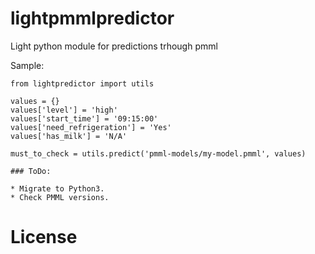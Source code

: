 lightpmmlpredictor
==================

Light python module for predictions trhough pmml

Sample:

    from lightpredictor import utils

    values = {}
    values['level'] = 'high'
    values['start_time'] = '09:15:00'
    values['need_refrigeration'] = 'Yes'
    values['has_milk'] = 'N/A'

    must_to_check = utils.predict('pmml-models/my-model.pmml', values)
    
    ### ToDo:
    
    * Migrate to Python3.
    * Check PMML versions.

# License
